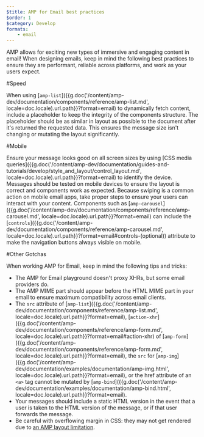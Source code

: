 ```yaml
---
$title: AMP for Email best practices
$order: 1
$category: Develop
formats:
    - email
---
```


AMP allows for exciting new types of immersive and engaging content in email! When designing emails, keep in mind the following best practices to ensure they are performant, reliable across platforms, and work as your users expect. 

#Speed

When using [`amp-list`]({{g.doc('/content/amp-dev/documentation/components/reference/amp-list.md', locale=doc.locale).url.path}}?format=email) to dynamically fetch content, include a placeholder to keep the integrity of the components structure. The placeholder should be as similar in layout as possible to the document after it's returned the requested data. This ensures the message size isn't changing or mutating the layout significantly. 

#Mobile

Ensure your message looks good on all screen sizes by using [CSS media queries]({{g.doc('/content/amp-dev/documentation/guides-and-tutorials/develop/style_and_layout/control_layout.md', locale=doc.locale).url.path}}?format=email) to identify the device. Messages should be tested on mobile devices to ensure the layout is correct and components work as expected. Because swiping is a common action on mobile email apps, take proper steps to ensure your users can interact with your content. Components such as [`amp-carousel`]({{g.doc('/content/amp-dev/documentation/components/reference/amp-carousel.md', locale=doc.locale).url.path}}?format=email) can include the [`controls`]({{g.doc('/content/amp-dev/documentation/components/reference/amp-carousel.md', locale=doc.locale).url.path}}?format=email#controls-(optional)) attribute to make the navigation buttons always visible on mobile. 

#Other Gotchas

When working AMP for Email, keep in mind the following tips and tricks:

*   The AMP for Email playground doesn't proxy XHRs, but some email providers do.
*   The AMP MIME part should appear before the HTML MIME part in your email to ensure maximum compatibility across email clients.
*   The `src` attribute of [`amp-list`]({{g.doc('/content/amp-dev/documentation/components/reference/amp-list.md', locale=doc.locale).url.path}}?format=email), [`action-xhr`]({{g.doc('/content/amp-dev/documentation/components/reference/amp-form.md', locale=doc.locale).url.path}}?format=email#action-xhr) of [`amp-form`]({{g.doc('/content/amp-dev/documentation/components/reference/amp-form.md', locale=doc.locale).url.path}}?format=email), the `src` for [`amp-img`]({{g.doc('/content/amp-dev/documentation/examples/documentation/amp-img.html', locale=doc.locale).url.path}}?format=email), or the href attribute of an `<a>` tag cannot be mutated by [`amp-bind`]({{g.doc('/content/amp-dev/documentation/examples/documentation/amp-bind.html', locale=doc.locale).url.path}}?format=email).
*   Your messages should include a static HTML version in the event that a user is taken to the HTML version of the message, or if that user forwards the message.
*   Be careful with overflowing margin in CSS: they may not get rendered due to [an AMP layout limitation](https://github.com/ampproject/amphtml/issues/13343#issuecomment-447380241).